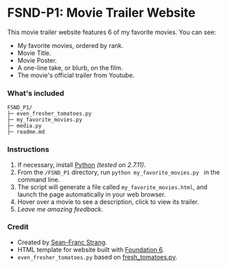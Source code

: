 #  FSND-P1: Movie Trailer Website

This movie trailer website features 6 of my favorite movies. You can see:

  - My favorite movies, ordered by rank.
  - Movie Title.
  - Movie Poster.
  - A one-line take, or blurb, on the film.
  - The movie's official trailer from Youtube.

### What's included
```
FSND_P1/
├─ even_fresher_tomatoes.py
├─ my_favorite_movies.py
├─ media.py
├─ readme.md
```

### Instructions
1. If necessary, install [Python] *(tested on 2.7.11)*. 
2. From the `/FSND_P1` directory, run `python my_favorite_movies.py ` in the command line.
2. The script will generate a file called `my_favorite_movies.html`, and launch the page automatically in your web browser.
3. Hover over a movie to see a description, click to view its trailer.
4. *Leave me amazing feedback.*

### Credit
- Created by [Sean-Franc Strang]. 
- HTML template for website built with [Foundation 6].
- `even_fresher_tomatoes.py` based on [fresh_tomatoes.py]. 

[Sean-Franc Strang]: <mailto:sean.franc.sf@gmail.com>
[Foundation 6]: <http://foundation.zurb.com/>
[fresh_tomatoes.py]: <https://github.com/adarsh0806/ud036_StarterCode/blob/master/fresh_tomatoes.py>
[python]:<https://www.python.org/downloads/>
